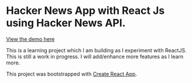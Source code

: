 # Hacker News App with React Js using Hacker News API.

[View the demo here](https://github.com/ananyaneogi/hackernewsapp)

This is a learning project which I am building as I experiment with ReactJS. This is still a work in progress. I will add/enhance more features as I learn more.

This project was bootstrapped with [Create React App](https://github.com/facebookincubator/create-react-app).
